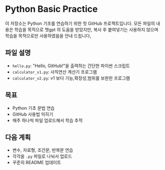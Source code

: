 # Python Basic Practice

이 저장소는 Python 기초를 연습하기 위한 첫 GitHub 프로젝트입니다.
모든 파일의 내용은 학습을 목적으로 챗gpt 의 도움을 받았지만, 복사 후 붙여넣기는 사용하지 않으며 학습을 목적으로만 사용하였음을 안내 드립니다,
## 파일 설명
- `hello.py`: "Hello, GitHub!"을 출력하는 간단한 파이썬 스크립트
- `calculator_v1.py`: 사칙연산 계산기 프로그램
- `calculator_v2.py`: v1 보다 기능,확장성,범위를 보완한 프로그램

## 목표
- Python 기초 문법 연습
- GitHub 사용법 익히기
- 매주 하나씩 파일 업로드해서 학습 추적

## 다음 계획
- 변수, 자료형, 조건문, 반복문 연습
- 각각을 `.py` 파일로 나눠서 업로드
- 꾸준히 README 업데이트